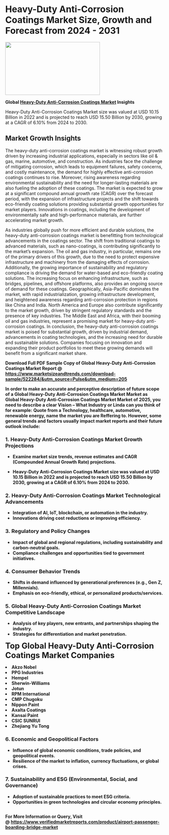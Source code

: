 <H1>Heavy-Duty Anti-Corrosion Coatings Market Size, Growth and Forecast from 2024 - 2031</H1><img class="aligncenter size-medium wp-image-584254" src="https://thirdeyenews.in/wp-content/uploads/2024/09/Global-Market-Research-300x168.jpeg" alt="" width="300" height="168" /><p><strong>Global&nbsp;<a href="https://www.marketsizeandtrends.com/download-sample/522284/&amp;utm_source=Pulse&amp;utm_medium=205">Heavy-Duty Anti-Corrosion Coatings Market</a> Insights</strong></p><p>Heavy-Duty Anti-Corrosion Coatings Market size was valued at USD 10.15 Billion in 2022 and is projected to reach USD 15.50 Billion by 2030, growing at a CAGR of 6.10% from 2024 to 2030.</p><p><h2>Market Growth Insights</h2> <p>The heavy-duty anti-corrosion coatings market is witnessing robust growth driven by increasing industrial applications, especially in sectors like oil & gas, marine, automotive, and construction. As industries face the challenge of mitigating corrosion, which leads to equipment failures, safety concerns, and costly maintenance, the demand for highly effective anti-corrosion coatings continues to rise. Moreover, rising awareness regarding environmental sustainability and the need for longer-lasting materials are also fueling the adoption of these coatings. The market is expected to grow at a significant compound annual growth rate (CAGR) over the forecast period, with the expansion of infrastructure projects and the shift towards eco-friendly coating solutions providing substantial growth opportunities for market players. Innovations in coatings, including the development of environmentally safe and high-performance materials, are further accelerating market growth.</p> <p><strong></strong></p> <p>As industries globally push for more efficient and durable solutions, the heavy-duty anti-corrosion coatings market is benefitting from technological advancements in the coatings sector. The shift from traditional coatings to advanced materials, such as nano-coatings, is contributing significantly to the market’s expansion. The oil and gas industry, in particular, remains one of the primary drivers of this growth, due to the need to protect expensive infrastructure and machinery from the damaging effects of corrosion. Additionally, the growing importance of sustainability and regulatory compliance is driving the demand for water-based and eco-friendly coating solutions. The increasing focus on enhancing infrastructure, such as bridges, pipelines, and offshore platforms, also provides an ongoing source of demand for these coatings. Geographically, Asia-Pacific dominates the market, with rapid industrialization, growing infrastructure development, and heightened awareness regarding anti-corrosion protection in regions like China and India. North America and Europe also contribute significantly to the market growth, driven by stringent regulatory standards and the presence of key industries. The Middle East and Africa, with their booming oil and gas industries, represent a promising market for heavy-duty anti-corrosion coatings. In conclusion, the heavy-duty anti-corrosion coatings market is poised for substantial growth, driven by industrial demand, advancements in coating technologies, and the increasing need for durable and sustainable solutions. Companies focusing on innovation and expanding their product portfolios to meet these growing demands will benefit from a significant market share. <p><strong></p><p><span class=""><strong>Download Full PDF Sample Copy of Global Heavy-Duty Anti-Corrosion Coatings Market Report</strong> @ <a href="https://www.marketsizeandtrends.com/download-sample/522284/&amp;utm_source=Pulse&amp;utm_medium=205" target="_blank">https://www.marketsizeandtrends.com/download-sample/522284/&amp;utm_source=Pulse&amp;utm_medium=205</a></span></p><p>In order to make an accurate and perceptive description of future scope of a Global&nbsp;Heavy-Duty Anti-Corrosion Coatings Market Market as Global&nbsp;Heavy-Duty Anti-Corrosion Coatings Market Market of 2025, you need to describe a clear Vision &ndash; What Industry or Linda can you think of for example: Quote from a Technology, healthcare, automotive, renewable energy, name the market you are Reffering to. However, some general trends and factors usually impact market reports and their future outlook include:</p><h3>1.&nbsp;<strong>Heavy-Duty Anti-Corrosion Coatings Market Growth Projections</strong></h3><ul><li>Examine market size trends, revenue estimates and CAGR (Compounded Annual Growth Rate) projections.</li><li><p>Heavy-Duty Anti-Corrosion Coatings Market size was valued at USD 10.15 Billion in 2022 and is projected to reach USD 15.50 Billion by 2030, growing at a CAGR of 6.10% from 2024 to 2030.</p></li></ul><h3>2.&nbsp;<strong>Heavy-Duty Anti-Corrosion Coatings Market Technological Advancements</strong></h3><ul><li>Integration of AI, IoT, blockchain, or automation in the industry.</li><li>Innovations driving cost reductions or improving efficiency.</li></ul><h3>3.&nbsp;<strong>Regulatory and Policy Changes</strong></h3><ul><li>Impact of global and regional regulations, including sustainability and carbon-neutral goals.</li><li>Compliance challenges and opportunities tied to government initiatives.</li></ul><h3>4.&nbsp;<strong>Consumer Behavior Trends</strong></h3><ul><li>Shifts in demand influenced by generational preferences (e.g., Gen Z, Millennials).</li><li>Emphasis on eco-friendly, ethical, or personalized products/services.</li></ul><h3>5.&nbsp;<strong>Global Heavy-Duty Anti-Corrosion Coatings Market Competitive Landscape</strong></h3><ul><li>Analysis of key players, new entrants, and partnerships shaping the industry.</li><li>Strategies for differentiation and market penetration.</li></ul><p data-pm-slice="1 1 []"><span style="color: inherit; font-family: inherit; font-size: 25px;">Top Global Heavy-Duty Anti-Corrosion Coatings Market Companies</span></p><div class="" data-test-id=""><p><li>Akzo Nobel</li><li> PPG Industries</li><li> Hempel</li><li> Sherwin-Williams</li><li> Jotun</li><li> RPM International</li><li> CMP Chugoku</li><li> Nippon Paint</li><li> Axalta Coatings</li><li> Kansai Paint</li><li> CSIC SUNRUI</li><li> Zhejiang Yu Tong</li></p></div><h3>6.&nbsp;<strong>Economic and Geopolitical Factors</strong></h3><ul><li>Influence of global economic conditions, trade policies, and geopolitical events.</li><li>Resilience of the market to inflation, currency fluctuations, or global crises.</li></ul><h3>7.&nbsp;<strong>Sustainability and ESG (Environmental, Social, and Governance)</strong></h3><ul><li>Adoption of sustainable practices to meet ESG criteria.</li><li>Opportunities in green technologies and circular economy principles.</li></ul><h2><strong style="font-size: 14px;">For More Information or Query, Visit @&nbsp;</strong><a style="background-color: #ffffff; font-size: 14px;" href="https://www.marketsizeandtrends.com/report/heavy-duty-anti-corrosion-coatings-market/" target="_blank">https://www.verifiedmarketreports.com/product/airport-passenger-boarding-bridge-market</a></h2>
